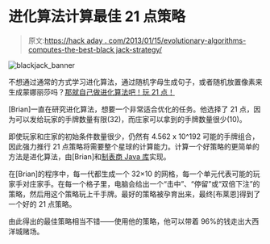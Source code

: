 # 进化算法计算最佳 21 点策略

> 原文:[https://hack aday . com/2013/01/15/evolutionary-algorithms-computes-the-best-black jack-strategy/](https://hackaday.com/2013/01/15/evolutionary-algorithms-computes-the-best-blackjack-strategy/)

![blackjack_banner](../Images/abdf9dcd353e7f13dd42634ce54d4e65.png)

不想通过通常的方式学习进化算法，通过随机字母生成句子，或者随机放置像素来生成蒙娜丽莎吗？[那就自己做进化算法吧！玩 21 点！](http://graphsandwords.com/blackjack.html)

[Brian]一直在研究进化算法，想要一个非常适合优化的任务。他选择了 21 点，因为可以发给玩家的手牌数量有限(32)，而庄家可以拿到的手牌数量很少(10)。

即使玩家和庄家的初始条件数量很少，仍然有 4.562 x 10^192 可能的手牌组合，因此强力推行 21 点策略将需要整个星球的计算能力。计算一个好策略的更简单的方法是进化算法，由[Brian]和[制表商 Java 库](http://watchmaker.uncommons.org/)实现。

在[Brian]的程序中，每一代都生成一个 32×10 的网格，每一个单元代表可能的玩家手对庄家手。在每一个格子里，电脑会给出一个“击中”、“停留”或“双倍下注”的策略，然后用这个策略玩上千手牌。最好的策略被孕育出来，最终[布莱恩]得到了一个好的 21 点策略。

由此得出的最佳策略相当不错——使用他的策略，他可以带着 96%的钱走出大西洋城赌场。